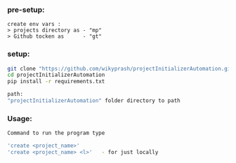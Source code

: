 ### pre-setup:
```
create env vars :
> projects directory as - "mp"
> Github tocken as      - "gt"
```

### setup: 
```bash
git clone "https://github.com/wikyprash/projectInitializerAutomation.git"
cd projectInitializerAutomation
pip install -r requirements.txt

path:
"projectInitializerAutomation" folder directory to path
```

### Usage:
```bash
Command to run the program type

'create <project_name>'
'create <project_name> <l>'   - for just locally
```
